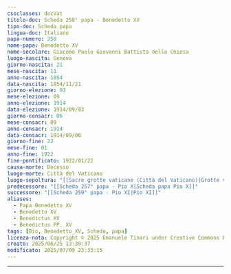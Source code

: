 ```yaml
---
cssclasses: docVat
titolo-doc: Scheda 258° papa - Benedetto XV
tipo-doc: Scheda papa
lingua-doc: Italiano
papa-numero: 258
nome-papa: Benedetto XV
nome-secolare: Giacomo Paolo Giovanni Battista della Chiesa
luogo-nascita: Genova
giorno-nascita: 21
mese-nascita: 11
anno-nascita: 1854
data-nascita: 1854/11/21
giorno-elezione: 03
mese-elezione: 09
anno-elezione: 1914
data-elezione: 1914/09/03
giorno-consacr: 06
mese-consacr: 09
anno-consacr: 1914
data-consacr: 1914/09/06
giorno-fine: 22
mese-fine: 01
anno-fine: 1922
fine-pontificato: 1922/01/22
causa-morte: Decesso
luogo-morte: Città del Vaticano
luogo-sepoltura: "[[Sacre grotte vaticane (Città del Vaticano)|Grotte vaticane]]"
predecessore: "[[Scheda 257° papa - Pio X|Scheda papa Pio X]]"
successore: "[[Scheda 259° papa - Pio XI|Pio XI]]"
aliases:
  - Papa Benedetto XV
  - Benedetto XV
  - Benedictus XV
  - Benedictus PP. XV
tags: [Bio, Benedetto_XV, Scheda, papa]
licenza-nota: Copyright © 2025 Emanuele Tinari under Creative Commons BY-NC-SA 4.0 https://creativecommons.org/licenses/by-nc-sa/4.0/
creato: 2025/06/25 13:39:37
modificato: 2025/07/09 23:33:15
---
```


***
